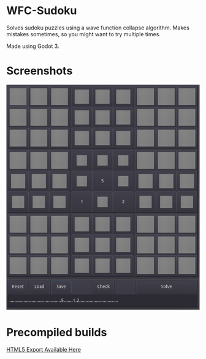 # WFC-Sudoku
Solves sudoku puzzles using a wave function collapse algorithm. Makes mistakes sometimes, so you might want to try multiple times.

Made using Godot 3.

# Screenshots
![Screenshot of the program](Screenshots/7634e07.png)

# Precompiled builds
[HTML5 Export Available Here](https://jonnelafin.github.io/WaveFunctionCollapse-Sudoku/)

